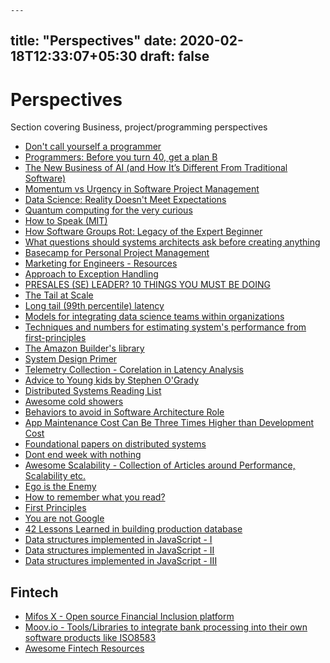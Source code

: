     ---
title: "Perspectives"
date: 2020-02-18T12:33:07+05:30
draft: false
---

# Perspectives 

Section covering Business, project/programming perspectives

- [Don't call yourself a programmer](https://www.kalzumeus.com/2011/10/28/dont-call-yourself-a-programmer/)
- [Programmers: Before you turn 40, get a plan B](https://improvingsoftware.com/2009/05/19/programmers-before-you-turn-40-get-a-plan-b/)
- [The New Business of AI (and How It’s Different From Traditional Software)](https://a16z.com/2020/02/16/the-new-business-of-ai-and-how-its-different-from-traditional-software/)
- [Momentum vs Urgency in Software Project Management](http://testobsessed.com/2020/02/momentum-urgency/)
- [Data Science: Reality Doesn't Meet Expectations](https://dfrieds.com/articles/data-science-reality-vs-expectations.html)
- [Quantum computing for the very curious](https://quantum.country/qcvc#part-I)
- [How to Speak (MIT)](https://ocw.mit.edu/resources/res-tll-005-how-to-speak-january-iap-2018/how-to-speak/index.htm)
- [How Software Groups Rot: Legacy of the Expert Beginner](https://daedtech.com/how-software-groups-rot-legacy-of-the-expert-beginner/)
- [What questions should systems architects ask before creating anything](https://medium.com/@budilov/what-questions-should-systems-architects-ask-before-creating-anything-6cd92a01e71b)
- [Basecamp for Personal Project Management](https://basecamp.com/personal)
- [Marketing for Engineers - Resources](https://github.com/LisaDziuba/Marketing-for-Engineers)
- [Approach to Exception Handling](https://particular.net/blog/but-all-my-errors-are-severe)
- [PRESALES (SE) LEADER? 10 THINGS YOU MUST BE DOING](https://www.linkedin.com/pulse/presales-se-leader-10-things-you-must-doing-jon-upton?articleId=6685231165948932097#comments-6685231165948932097&trk=public_profile_article_view)
- [The Tail at Scale](https://cacm.acm.org/magazines/2013/2/160173-the-tail-at-scale/fulltext)
- [Long tail (99th percentile) latency](https://engineering.linkedin.com/performance/who-moved-my-99th-percentile-latency)
- [Models for integrating data science teams within organizations](https://medium.com/@djpardis/models-for-integrating-data-science-teams-within-organizations-7c5afa032ebd)
- [Techniques and numbers for estimating system's performance from first-principles](https://github.com/sirupsen/napkin-math)
- [The Amazon Builder's library](https://aws.amazon.com/builders-library/?cards-body.sort-by=item.additionalFields.customSort&cards-body.sort-order=asc&awsf.filter-content-type=*all)
- [System Design Primer](https://github.com/donnemartin/system-design-primer)
- [Telemetry Collection - Corelation in Latency Analysis](https://rakyll.medium.com/correlation-in-latency-analysis-419357b93287)
- [Advice to Young kids by Stephen O'Grady](https://thisistheway.us/)
- [Distributed Systems Reading List](https://dancres.github.io/Pages/)
- [Awesome cold showers](https://github.com/hwayne/awesome-cold-showers)
- [Behaviors to avoid in Software Architecture Role](https://www.danielwatts.info/post/7-behaviours-to-avoid-software-architect/)
- [App Maintenance Cost Can Be Three Times Higher than Development Cost](https://www.econnectivity.se/app-maintenance-cost-can-be-three-times-higher-than-development-cost/)
- [Foundational papers on distributed systems](http://muratbuffalo.blogspot.com/2021/02/foundational-distributed-systems-papers.html)
- [Dont end week with nothing](https://training.kalzumeus.com/newsletters/archive/do-not-end-the-week-with-nothing)
- [Awesome Scalability - Collection of Articles around Performance, Scalability etc.](https://github.com/binhnguyennus/awesome-scalability)
- [Ego is the Enemy](https://fs.blog/2016/06/ego-is-the-enemy-genghis-khan/)
- [How to remember what you read?](https://fs.blog/2021/08/remember-books/)
- [First Principles](https://fs.blog/first-principles/)
- [You are not Google](https://blog.bradfieldcs.com/you-are-not-google-84912cf44afb)
- [42 Lessons Learned in building production database](https://maheshba.bitbucket.io/blog/2021/10/19/42Things.html)
- [Data structures implemented in JavaScript - I](https://github.com/trekhleb/javascript-algorithms)
- [Data structures implemented in JavaScript - II](https://github.com/mgechev/javascript-algorithms)
- [Data structures implemented in JavaScript - III](https://github.com/humanwhocodes/computer-science-in-javascript)


## Fintech 

- [Mifos X - Open source Financial Inclusion platform](https://mifos.org/mifos-x/)
- [Moov.io - Tools/Libraries to integrate bank processing into their own software products like ISO8583](https://github.com/moov-io)
- [Awesome Fintech Resources](https://github.com/moov-io/awesome-fintech)